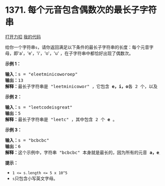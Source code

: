# 1371. 每个元音包含偶数次的最长子字符串

[打开力扣](https://leetcode.cn/problems/find-the-longest-substring-containing-vowels-in-even-counts) [我的代码](1371.find_the_longest_substring_containing_vowels_in_even_counts.py)

给你一个字符串<code>s</code>，请你返回满足以下条件的最长子字符串的长度：每个元音字母，即&#39;a&#39;，&#39;e&#39;，&#39;i&#39;，&#39;o&#39;，&#39;u&#39; ，在子字符串中都恰好出现了偶数次。



<strong>示例 1：</strong>

<pre>
<strong>输入：</strong>s = &quot;eleetminicoworoep&quot;
<strong>输出：</strong>13
<strong>解释：</strong>最长子字符串是 &quot;leetminicowor&quot; ，它包含 <strong>e，i，o</strong>各 2 个，以及 0 个 <strong>a</strong>，<strong>u </strong>。
</pre>

<strong>示例 2：</strong>

<pre>
<strong>输入：</strong>s = &quot;leetcodeisgreat&quot;
<strong>输出：</strong>5
<strong>解释：</strong>最长子字符串是 &quot;leetc&quot; ，其中包含 2 个 <strong>e</strong> 。
</pre>

<strong>示例 3：</strong>

<pre>
<strong>输入：</strong>s = &quot;bcbcbc&quot;
<strong>输出：</strong>6
<strong>解释：</strong>这个示例中，字符串 &quot;bcbcbc&quot; 本身就是最长的，因为所有的元音 <strong>a，</strong><strong>e，</strong><strong>i，</strong><strong>o，</strong><strong>u</strong> 都出现了 0 次。
</pre>



<strong>提示：</strong>

<ul>
	<li><code>1 <= s.length <= 5 x 10^5</code></li>
	<li><code>s</code>只包含小写英文字母。</li>
</ul>
